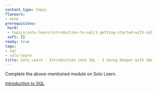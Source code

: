 ```yaml
---
content_type: topic
flavours:
- none
prerequisites:
 hard:
 - topics/solo-learn/introduction-to-sql/1-getting-started-with-sql
 soft: []
ready: true
tags:
- sql
- solo-learn
title: Solo Learn - Introduction into SQL - 2 Going Deeper with SQL
---
```


Complete the above-mentioned module on Solo Learn.

[Introduction to SQL](https://www.sololearn.com/en/learn/courses/sql-introduction)